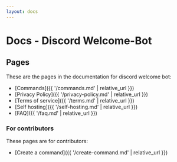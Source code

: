 ```yaml
---
layout: docs
---
```


# Docs - Discord Welcome-Bot

## Pages

These are the pages in the documentation for discord welcome bot:
- [Commands]({{ '/commands.md' | relative_url }})
- [Privacy Policy]({{ '/privacy-policy.md' | relative_url }})
- [Terms of service]({{ '/terms.md' | relative_url }})
- [Self hosting]({{ '/self-hosting.md' | relative_url }})
- [FAQ]({{ '/faq.md' | relative_url }})

### For contributors
These pages are for contributors:
- [Create a command]({{ '/create-command.md' | relative_url }})
